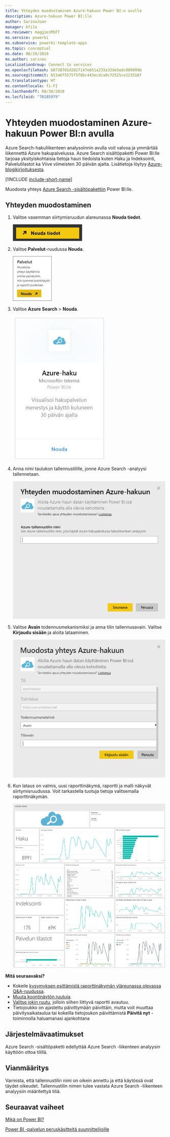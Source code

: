 ```yaml
---
title: Yhteyden muodostaminen Azure-hakuun Power BI:n avulla
description: Azure-hakuun Power BI:lle
author: SarinaJoan
manager: kfile
ms.reviewer: maggiesMSFT
ms.service: powerbi
ms.subservice: powerbi-template-apps
ms.topic: conceptual
ms.date: 08/29/2019
ms.author: sarinas
LocalizationGroup: Connect to services
ms.openlocfilehash: b8738701d2827147e651a233a32de5edc089099b
ms.sourcegitcommit: b53a6f5575f5f8bc443ecdca9c72525ce123518f
ms.translationtype: HT
ms.contentlocale: fi-FI
ms.lasthandoff: 08/30/2019
ms.locfileid: "70185979"
---
```

# <a name="connect-to-azure-search-with-power-bi"></a>Yhteyden muodostaminen Azure-hakuun Power BI:n avulla
Azure Search-hakuliikenteen analysoinnin avulla voit valvoa ja ymmärtää liikennettä Azure hakupalvelussa. Azure Search sisältöpaketti Power BI:lle tarjoaa yksityiskohtaisia tietoja haun tiedoista kuten Haku ja Indeksointi, Palvelutilastot ka Viive viimeisten 30 päivän ajalta. Lisätietoja löytyy [Azure-blogikirjoituksesta](https://azure.microsoft.com/blog/analyzing-your-azure-search-traffic/).

[!INCLUDE [include-short-name](./includes/service-deprecate-content-packs.md)]

Muodosta yhteys [Azure Search -sisältöpakettiin](https://app.powerbi.com/getdata/services/azure-search) Power BI:lle.

## <a name="how-to-connect"></a>Yhteyden muodostaminen
1. Valitse vasemman siirtymisruudun alareunassa **Nouda tiedot**.
   
   ![](media/service-connect-to-azure-search/pbi_getdata.png) 
2. Valitse **Palvelut**-ruudussa **Nouda**.
   
   ![](media/service-connect-to-azure-search/pbi_getservices.png) 
3. Valitse **Azure Search** \> **Nouda**.
   
   ![](media/service-connect-to-azure-search/azuresearch.png)
4. Anna nimi taulukon tallennustilille, jonne Azure Search -analyysi tallennetaan.
   
   ![](media/service-connect-to-azure-search/params.png)
5. Valitse **Avain** todennusmekanismiksi ja anna tilin tallennusavain. Valitse **Kirjaudu sisään** ja aloita lataaminen.
   
   ![](media/service-connect-to-azure-search/creds.png)
6. Kun lataus on valmis, uusi raporttinäkymä, raportti ja malli näkyvät siirtymisruudussa. Voit tarkastella tuotuja tietoja valitsemalla raporttinäkymän.
   
    ![](media/service-connect-to-azure-search/dashboard2.png)

**Mitä seuraavaksi?**

* Kokeile [kysymyksen esittämistä raporttinäkymän yläreunassa olevassa Q&A-ruudussa](consumer/end-user-q-and-a.md).
* [Muuta koontinäytön ruutuja](service-dashboard-edit-tile.md).
* [Valitse jokin ruutu](consumer/end-user-tiles.md), jolloin siihen liittyvä raportti avautuu.
* Tietojoukko on ajastettu päivittymään päivittäin, mutta voit muuttaa päivitysaikataulua tai kokeilla tietojoukon päivittämistä **Päivitä nyt** -toiminnolla haluamanasi ajankohtana

## <a name="system-requirements"></a>Järjestelmävaatimukset
Azure Search -sisältöpaketti edellyttää Azure Search -liikenteen analyysin käyttöön ottoa tilillä.

## <a name="troubleshooting"></a>Vianmääritys
Varmista, että tallennustilin nimi on oikein annettu ja että käytössä ovat täydet oikeudet. Tallennustilin nimen tulee vastata Azure Search -liikenteen analyysiin määritettyä tiliä.

## <a name="next-steps"></a>Seuraavat vaiheet
[Mikä on Power BI?](power-bi-overview.md)

[Power BI -palvelun peruskäsitteitä suunnittelijoille](service-basic-concepts.md)

